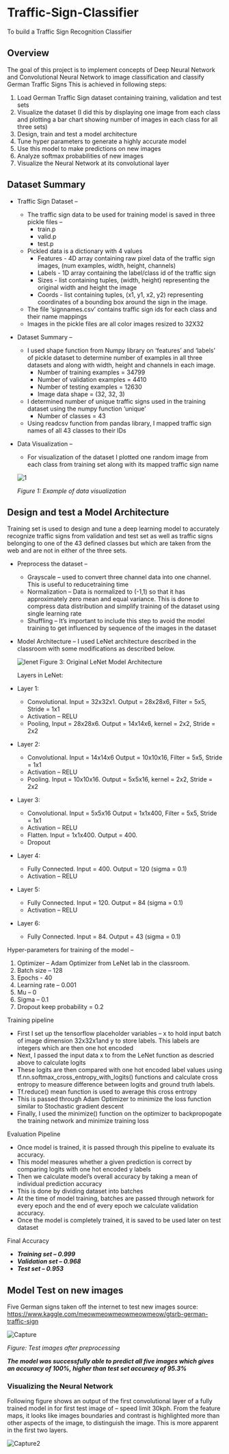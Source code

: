 # Traffic-Sign-Classifier
To build a Traffic Sign Recognition Classifier

## Overview
The goal of this project is to implement concepts of Deep Neural Network and Convolutional Neural Network to image classification and classify German Traffic Signs
This is achieved in following steps:
1. Load German Traffic Sign dataset containing training, validation and test sets
2. Visualize the dataset (I did this by displaying one image from each class and plotting a bar chart showing number of images in each class for all three sets)
3. Design, train and test a model architecture
4. Tune hyper parameters to generate a highly accurate model
5. Use this model to make predictions on new images
6. Analyze softmax probabilities of new images
7. Visualize the Neural Network at its convolutional layer

## Dataset Summary
* Traffic Sign Dataset –
    * The traffic sign data to be used for training model is saved in three pickle files –
      * train.p
      * valid.p
      * test.p
    * Pickled data is a dictionary with 4 values
      * Features - 4D array containing raw pixel data of the traffic sign images, (num examples, width, height, channels)
      * Labels - 1D array containing the label/class id of the traffic sign
      * Sizes - list containing tuples, (width, height) representing the original width and height the image
      * Coords - list containing tuples, (x1, y1, x2, y2) representing coordinates of a bounding box around the sign in the image.
    * The file ‘signnames.csv’ contains traffic sign ids for each class and their name mappings
    * Images in the pickle files are all color images resized to 32X32
* Dataset Summary –
    * I used shape function from Numpy library on ‘features’ and ‘labels’ of pickle dataset to determine number of examples in all three datasets and along with width, height and channels in each image.
      * Number of training examples = 34799
      * Number of validation examples = 4410
      * Number of testing examples = 12630
      * Image data shape = (32, 32, 3)
    * I determined number of unique traffic signs used in the training dataset using the numpy function ‘unique’
      * Number of classes = 43
    * Using readcsv function from pandas library, I mapped traffic sign names of all 43 classes to their IDs
 * Data Visualization –
    * For visualization of the dataset I plotted one random image from each class from training set along with its mapped traffic sign name
    
    ![1](https://user-images.githubusercontent.com/59345845/141694847-4676134e-48c5-4c89-899c-9d1981ca31d6.JPG)
    
    *Figure 1: Example of data visualization*
    
## Design and test a Model Architecture
Training set is used to design and tune a deep learning model to accurately recognize traffic signs from validation and test set as well as traffic signs belonging to one of the 43 defined classes but which are taken from the web and are not in either of the three sets.
* Preprocess the dataset –
    * Grayscale – used to convert three channel data into one channel. This is useful to reducetraining time
    * Normalization – Data is normalized to (-1,1) so that it has approximately zero mean and equal variance. This is done to compress data distribution and simplify training of the dataset using single learning rate
    * Shuffling – It’s important to include this step to avoid the model training to get influenced by sequence of the images in the dataset
* Model Architecture – I used LeNet architecture described in the classroom with some modifications as described below.

    ![lenet](https://user-images.githubusercontent.com/59345845/141694994-aed36898-f69f-46aa-9bee-33b49a6ad6f4.JPG)
    Figure 3: Original LeNet Model Architecture
    
    Layers in LeNet: 
* Layer 1:
  * Convolutional. Input = 32x32x1. Output = 28x28x6, Filter = 5x5, Stride = 1x1
  * Activation – RELU
  * Pooling, Input = 28x28x6. Output = 14x14x6, kernel = 2x2, Stride = 2x2
* Layer 2: 
  * Convolutional. Input = 14x14x6 Output = 10x10x16, Filter = 5x5, Stride = 1x1
  * Activation – RELU
  * Pooling. Input = 10x10x16. Output = 5x5x16, kernel = 2x2, Stride = 2x2
* Layer 3: 
  * Convolutional. Input = 5x5x16 Output = 1x1x400, Filter = 5x5, Stride = 1x1
  * Activation – RELU
  * Flatten. Input = 1x1x400. Output = 400.
  * Dropout
* Layer 4: 
  * Fully Connected. Input = 400. Output = 120 (sigma = 0.1)
  * Activation – RELU
* Layer 5: 
  * Fully Connected. Input = 120. Output = 84 (sigma = 0.1)
  * Activation – RELU
* Layer 6: 
  * Fully Connected. Input = 84. Output = 43 (sigma = 0.1)
  
Hyper-parameters for training of the model –
1. Optimizer – Adam Optimizer from LeNet lab in the classroom.
2. Batch size – 128
3. Epochs - 40
4. Learning rate – 0.001
5. Mu – 0
6. Sigma – 0.1
7. Dropout keep probability = 0.2

Training pipeline
* First I set up the tensorflow placeholder variables – x to hold input batch of image dimension 32x32x1and y to store labels. This labels are integers which are then one hot encoded
* Next, I passed the input data x to from the LeNet function as descried above to calculate logits
* These logits are then compared with one hot encoded label values using tf.nn.softmax_cross_entropy_with_logits() functions and calculate cross entropy
to measure difference between logits and ground truth labels.
* Tf.reduce() mean function is used to average this cross entropy
* This is passed through Adam Optimizer to minimize the loss function similar to Stochastic gradient descent
* Finally, I used the minimize() function on the optimizer to backpropogate the training network and minimize training loss

Evaluation Pipeline
* Once model is trained, it is passed through this pipeline to evaluate its accuracy.
* This model measures whether a given prediction is correct by comparing logits with one hot encoded y labels
* Then we calculate model’s overall accuracy by taking a mean of individual prediction accuracy
* This is done by dividing dataset into batches
* At the time of model training, batches are passed through network for every epoch and the end of every epoch we calculate validation accuracy.
* Once the model is completely trained, it is saved to be used later on test dataset

Final Accuracy
* ***Training set – 0.999***
* ***Validation set – 0.968***
* ***Test set – 0.953***

## Model Test on new images
Five German signs taken off the internet to test new images source: https://www.kaggle.com/meowmeowmeowmeowmeow/gtsrb-german-traffic-sign

![Capture](https://user-images.githubusercontent.com/59345845/141695320-c46ed192-0eb3-46ce-956a-2aa872d58bf6.JPG)

*Figure: Test images after preprocessing*

***The model was successfully able to predict all five images which gives an accuracy of 100%, higher than test set accuracy of 95.3%***

### Visualizing the Neural Network
Following figure shows an output of the first convolutional layer of a fully trained model in for first test image of – speed limit 30kph. From the feature maps, it looks like images boundaries and contrast is highlighted more than other aspects of the image, to distinguish the image. This is more apparent in the first two layers.

![Capture2](https://user-images.githubusercontent.com/59345845/141695395-507dab68-0544-4ec4-9798-3954a14b89ec.JPG)


    
